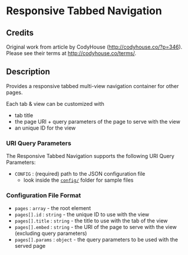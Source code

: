 ﻿# Responsive Tabbed Navigation #

## Credits ##

Original work from article by CodyHouse (<http://codyhouse.co/?p=346>). Please
see their terms at <http://codyhouse.co/terms/>.

## Description ##

Provides a responsive tabbed multi-view navigation container for other pages.

Each tab & view can be customized with

* tab title
* the page URI + query parameters of the page to serve with the view
* an unique ID for the view

### URI Query Parameters ###

The Responsive Tabbed Navigation supports the following URI Query Parameters:

* `CONFIG` : (required) path to the JSON configuration file
    * look inside the [`config/`](config/) folder for sample files

### Configuration File Format ###

* `pages` : `array` - the root element
* `pages[].id` : `string` - the unique ID to use with the view
* `pages[].title` : `string` - the title to use with the tab of the view
* `pages[].embed` : `string` - the URI of the page to serve with the view 
  (excluding query parameters)
* `pages[].params` : `object` - the query parameters to be used with the served
  page
